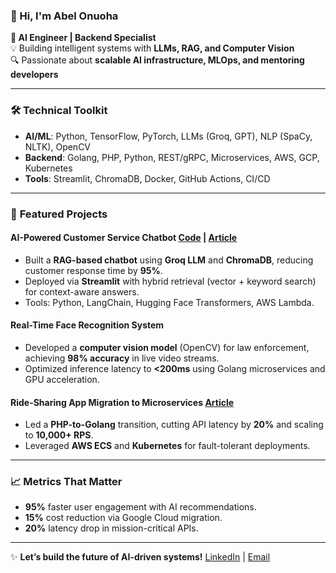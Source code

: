 ### 👋 Hi, I'm Abel Onuoha  
**🚀 AI Engineer | Backend Specialist**  
💡 Building intelligent systems with **LLMs, RAG, and Computer Vision**  
🔍 Passionate about **scalable AI infrastructure, MLOps, and mentoring developers**  

---

### 🛠 **Technical Toolkit**  
- **AI/ML**: Python, TensorFlow, PyTorch, LLMs (Groq, GPT), NLP (SpaCy, NLTK), OpenCV  
- **Backend**: Golang, PHP, Python, REST/gRPC, Microservices, AWS, GCP, Kubernetes  
- **Tools**: Streamlit, ChromaDB, Docker, GitHub Actions, CI/CD  

---

### 🚀 **Featured Projects**  

#### **AI-Powered Customer Service Chatbot** [**Code**](https://github.com/your-repo](https://github.com/abeloha/LLM-Chatbot-with-RAG)) | [**Article**](https://medium.com/@abonuoha/how-i-prototyped-an-ai-chatbot-for-automating-customer-service-without-losing-my-mind-1c18bc32d990)  
- Built a **RAG-based chatbot** using **Groq LLM** and **ChromaDB**, reducing customer response time by **95%**.  
- Deployed via **Streamlit** with hybrid retrieval (vector + keyword search) for context-aware answers.  
- Tools: Python, LangChain, Hugging Face Transformers, AWS Lambda.  

#### **Real-Time Face Recognition System**  
- Developed a **computer vision model** (OpenCV) for law enforcement, achieving **98% accuracy** in live video streams.  
- Optimized inference latency to **<200ms** using Golang microservices and GPU acceleration.  

#### **Ride-Sharing App Migration to Microservices** [**Article**](https://medium.com/@abonuoha/lessons-from-migrating-a-monolith-to-microservices-a-ride-sharing-apps-journey-3ea56308f933)  
- Led a **PHP-to-Golang** transition, cutting API latency by **20%** and scaling to **10,000+ RPS**.  
- Leveraged **AWS ECS** and **Kubernetes** for fault-tolerant deployments.  

---

### 📈 **Metrics That Matter**  
- **95%** faster user engagement with AI recommendations.  
- **15%** cost reduction via Google Cloud migration.  
- **20%** latency drop in mission-critical APIs.  

---

✨ **Let’s build the future of AI-driven systems!** [LinkedIn](https://www.linkedin.com/in/abeloha/) | [Email](mailto:abonuoha@gmail.com) 
